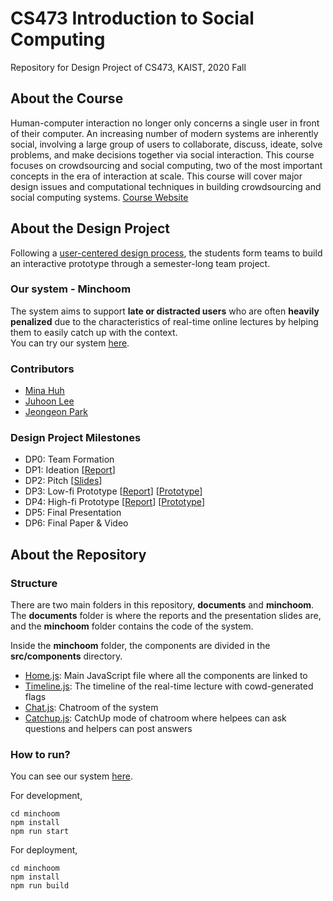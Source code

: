 # CS473 Introduction to Social Computing
Repository for Design Project of CS473, KAIST, 2020 Fall 

## About the Course
Human-computer interaction no longer only concerns a single user in front of their computer. An increasing number of modern systems are inherently social, involving a large group of users to collaborate, discuss, ideate, solve problems, and make decisions together via social interaction. This course focuses on crowdsourcing and social computing, two of the most important concepts in the era of interaction at scale. This course will cover major design issues and computational techniques in building crowdsourcing and social computing systems. [Course Website](https://www.kixlab.org/courses/cs473-fall-2020/index.html)

## About the Design Project
Following a [user-centered design process](https://www.kixlab.org/courses/cs473-fall-2020/design-project.html), the students form teams to build an interactive prototype through a semester-long team project.

### Our system - Minchoom
The system aims to support **late or distracted users** who are often **heavily penalized** due to the characteristics of real-time online lectures by helping them to easily catch up with the context.  
You can try our system [here](https://minchoom-cs473.web.app/).

### Contributors
* [Mina Huh](https://github.com/minarainbow)
* [Juhoon Lee](https://github.com/julielee16)
* [Jeongeon Park](https://github.com/jeongeonp)

### Design Project Milestones
* DP0: Team Formation
* DP1: Ideation [[Report](./documents/DP1/DP1-Ideation.md)]
* DP2: Pitch [[Slides](./documents/DP2/DP2-Project%20Pitch.pdf)]
* DP3: Low-fi Prototype [[Report](./documents/DP3/DP3-Low-fi.md)] [[Prototype](https://www.figma.com/proto/JHYZayKschscpM5sQty0GX/CS473-DP3-Low-fi?node-id=133%3A643&scaling=min-zoom)]
* DP4: High-fi Prototype [[Report](./documents/DP4/DP4-High-Fi.md)] [[Prototype](https://minchoom-cs473.web.app)]
* DP5: Final Presentation
* DP6: Final Paper & Video

## About the Repository
### Structure
There are two main folders in this repository, **documents** and **minchoom**.  
The **documents** folder is where the reports and the presentation slides are, and the **minchoom** folder contains the code of the system.  

Inside the **minchoom** folder, the components are divided in the **src/components** directory.
* [Home.js](./minchoom/src/components/Home.js): Main JavaScript file where all the components are linked to
* [Timeline.js](./minchoom/src/components/Timeline.js): The timeline of the real-time lecture with cowd-generated flags
* [Chat.js](./minchoom/src/components/Chat.js): Chatroom of the system
* [Catchup.js](./minchoom/src/components/Catchup.js): CatchUp mode of chatroom where helpees can ask questions and helpers can post answers

### How to run?
You can see our system [here](https://minchoom-cs473.web.app/).  

For development,
```
cd minchoom
npm install
npm run start
```

For deployment,
```
cd minchoom
npm install
npm run build
```
